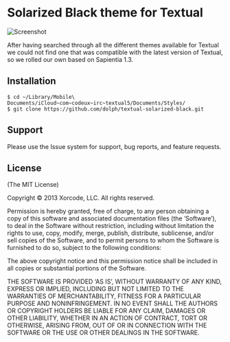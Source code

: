 # Solarized Black theme for Textual

![Screenshot](http://i.imgur.com/A6aUpUL.png)

After having searched through all the different themes available for Textual we could not find one that was compatible with the latest version of Textual, so we rolled our own based on Sapientia 1.3.

## Installation

    $ cd ~/Library/Mobile\ Documents/iCloud~com~codeux~irc~textual5/Documents/Styles/
    $ git clone https://github.com/dolph/textual-solarized-black.git

## Support

Please use the Issue system for support, bug reports, and feature requests.

## License

(The MIT License)

Copyright © 2013 Xorcode, LLC. All rights reserved.

Permission is hereby granted, free of charge, to any person obtaining a copy of this software and associated documentation files (the ‘Software’), to deal in the Software without restriction, including without limitation the rights to use, copy, modify, merge, publish, distribute, sublicense, and/or sell copies of the Software, and to permit persons to whom the Software is furnished to do so, subject to the following conditions:

The above copyright notice and this permission notice shall be included in all copies or substantial portions of the Software.

THE SOFTWARE IS PROVIDED ‘AS IS’, WITHOUT WARRANTY OF ANY KIND, EXPRESS OR IMPLIED, INCLUDING BUT NOT LIMITED TO THE WARRANTIES OF MERCHANTABILITY, FITNESS FOR A PARTICULAR PURPOSE AND NONINFRINGEMENT. IN NO EVENT SHALL THE AUTHORS OR COPYRIGHT HOLDERS BE LIABLE FOR ANY CLAIM, DAMAGES OR OTHER LIABILITY, WHETHER IN AN ACTION OF CONTRACT, TORT OR OTHERWISE, ARISING FROM, OUT OF OR IN CONNECTION WITH THE SOFTWARE OR THE USE OR OTHER DEALINGS IN THE SOFTWARE.
